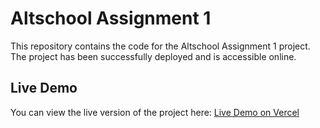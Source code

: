 # Altschool Assignment 1

This repository contains the code for the Altschool Assignment 1 project. The project has been successfully deployed and is accessible online.

## Live Demo

You can view the live version of the project here: [Live Demo on Vercel](https://altschool-assignment-1-kappa.vercel.app/)